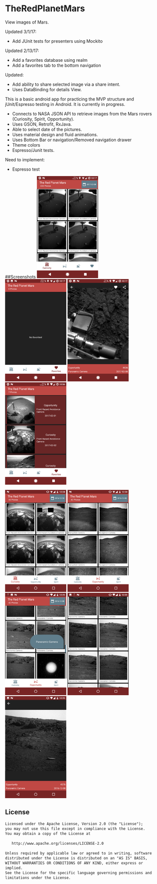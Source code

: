 # TheRedPlanetMars
View images of Mars.

Updated 3/1/17:
 - Add JUnit tests for presenters using Mockito
 
Updated 2/13/17:
 - Add a favorites database using realm
 - Add a favorites tab to the bottom navigation

Updated:
 - Add ability to share selected image via a share intent. 
 - Uses DataBinding for details View. 

This is a basic android app for practicing the MVP structure and jUnit/Espresso testing in Android. It is currently in progress.

 - Connects to NASA JSON API to retrieve images from the Mars rovers (Curiosity, Spirit, Opportunity).
 - Uses GSON, Retrofit, RxJava.
 - Able to select date of the pictures.
 - Uses material design and fluid animations. 
 - Uses Bottom Bar or navigation/Removed navigation drawer
 - Theme colors
 - Espresso/Junit tests. 
 
Need to implement:
 - Espresso test
 
 ##Screenshots
 <img src="/screenshots/Screenshot_20170213-221702.png" alt="image" width="200">
 <img src="/screenshots/Screenshot_20170213-221706.png" alt="image" width="200">
 <img src="/screenshots/Screenshot_20170213-221726.png" alt="image" width="200">
 <img src="/screenshots/Screenshot_20170213-225641.png" alt="image" width="200">
 
<img src="/screenshots/Screenshot_20161215-002429.png" alt="image" width="200">
<img src="/screenshots/Screenshot_20161215-002449.png" alt="image" width="200">
<img src="/screenshots/Screenshot_20161215-002502.png" alt="image" width="200">
<img src="/screenshots/Screenshot_20161215-002518.png" alt="image" width="200">
<img src="/screenshots/Screenshot_20161215-002524.png" alt="image" width="200">

License
-------

    Licensed under the Apache License, Version 2.0 (the "License");
    you may not use this file except in compliance with the License.
    You may obtain a copy of the License at

       http://www.apache.org/licenses/LICENSE-2.0

    Unless required by applicable law or agreed to in writing, software
    distributed under the License is distributed on an "AS IS" BASIS,
    WITHOUT WARRANTIES OR CONDITIONS OF ANY KIND, either express or implied.
    See the License for the specific language governing permissions and
    limitations under the License.
